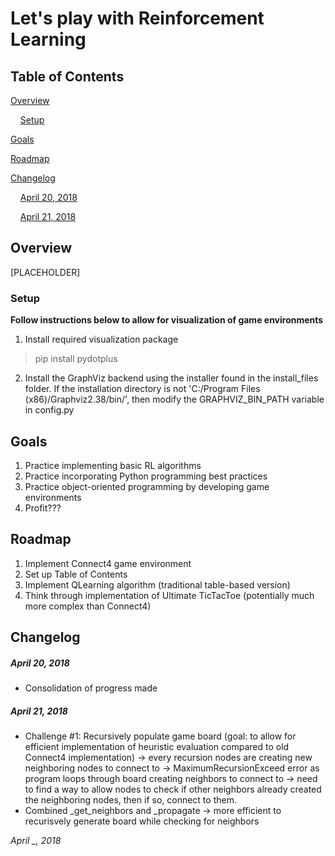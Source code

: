 # Let's play with Reinforcement Learning

## Table of Contents
[Overview](#overview)

&nbsp;&nbsp;&nbsp;&nbsp;[Setup](#setup)

[Goals](#goals)

[Roadmap](#roadmap)

[Changelog](#changelog)

&nbsp;&nbsp;&nbsp;&nbsp;[April 20, 2018](#April-20,-2018)

&nbsp;&nbsp;&nbsp;&nbsp;[April 21, 2018](#April-21,-2018)


## Overview
[PLACEHOLDER]

### Setup
**Follow instructions below to allow for visualization of game environments**
1. Install required visualization package
> pip install pydotplus
2. Install the GraphViz backend using the installer found in the install_files folder. If the installation directory is not 'C:/Program Files (x86)/Graphviz2.38/bin/', then modify the GRAPHVIZ_BIN_PATH variable in config.py

## Goals
1. Practice implementing basic RL algorithms
2. Practice incorporating Python programming best practices
3. Practice object-oriented programming by developing game environments
4. Profit???

## Roadmap
1. Implement Connect4 game environment
2. Set up Table of Contents
3. Implement QLearning algorithm (traditional table-based version)
4. Think through implementation of Ultimate TicTacToe (potentially much more complex than Connect4)

## Changelog
##### *April 20, 2018*
* Consolidation of progress made

##### *April 21, 2018*
* Challenge #1: Recursively populate game board (goal: to allow for efficient implementation of heuristic evaluation compared to old Connect4 implementation) -> every recursion nodes are creating new neighboring nodes to connect to -> MaximumRecursionExceed error as program loops through board creating neighbors to connect to -> need to find a way to allow nodes to check if other neighbors already created the neighboring nodes, then if so, connect to them.
* Combined _get_neighbors and _propagate -> more efficient to recurisvely generate board while checking for neighbors

*April _, 2018*
